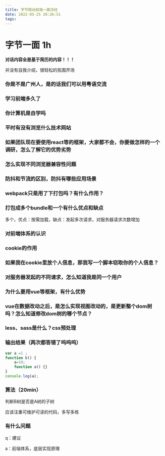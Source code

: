 ```yaml
---
title: 字节跳动前端一面凉经
date: 2022-05-25 20:26:51
tags:
---
```


# 字节一面 1h
**对话内容全是基于简历的内容！！！**

并没有自我介绍，很轻松的氛围开场

### 你是不是广州人，是的话我们可以用粤语交流

### 学习前端多久了

### 你计算机是自学吗

### 平时有没有浏览什么技术网站

### 如果团队现在要使用react等的框架，大家都不会，你要做怎样的一个调研，怎么了解它的优势劣势

### 怎么实现不同浏览器兼容性问题

### 防抖和节流的区别，防抖有哪些应用场景

### webpack只是用了下打包吗？有什么作用？

### 打包成多个bundle和一个有什么优点和缺点

多个，优点：按需加载，缺点：发起多次请求，对服务器请求次数增加

### 对前端体系的认识

### cookie的作用

### 如果我在cookie里放个人信息，那我写一个脚本窃取你的个人信息？

### 对服务器发起的不同请求，怎么知道我是同一个用户

### 为什么要用vue等框架，有什么优势

### vue在数据改动之后，是怎么实现视图改动的，是更新整个dom树吗？怎么知道修改dom树的哪个节点？

### less、sass是什么？css预处理

### 输出结果（两次都答错了呜呜呜）

```javascript
var a =1 ;
function b() {
	a=10;
	function a() {}
}
console.log(a);
```

### 算法（20min）

判断B树是否是A树的子树

应该注重可维护可读的代码，多写多练

### 有什么问题

q：建议

a：前端体系，底层实现原理